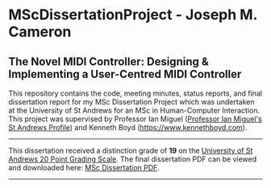 # MScDissertationProject - Joseph M. Cameron
## The Novel MIDI Controller: Designing & Implementing a User-Centred MIDI Controller
This repository contains the code, meeting minutes, status reports, and final dissertation report for my MSc Dissertation Project which was undertaken at the University of St Andrews for an MSc in Human-Computer Interaction.
This project was supervised by Professor Ian Miguel ([Professor Ian Miguel's St Andrews Profile](https://www.st-andrews.ac.uk/computer-science/people/ijm)) and Kenneth Boyd  (https://www.kennethboyd.com).

-----------------------------------

This dissertation received a distinction grade of **19** on the [University of St Andrews 20 Point Grading Scale](https://www.st-andrews.ac.uk/policy/academic-policies-assessment-examination-and-award-common-reporting-scale/common-reporting-scale.pdf).
The final dissertation PDF can be viewed and downloaded here: [MSc Dissertation PDF](Dissertation/The_Novel_MIDI_Controller_MSc_Dissertation_by_Joseph_Cameron.pdf).

-----------------------------------
